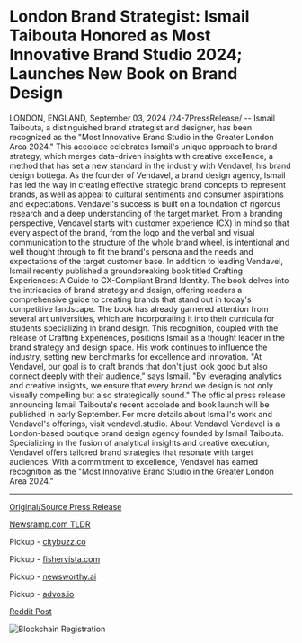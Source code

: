 # London Brand Strategist: Ismail Taibouta Honored as Most Innovative Brand Studio 2024; Launches New Book on Brand Design

LONDON, ENGLAND, September 03, 2024 /24-7PressRelease/ -- Ismail Taibouta, a distinguished brand strategist and designer, has been recognized as the "Most Innovative Brand Studio in the Greater London Area 2024." This accolade celebrates Ismail's unique approach to brand strategy, which merges data-driven insights with creative excellence, a method that has set a new standard in the industry with Vendavel, his brand design bottega.  As the founder of Vendavel, a brand design agency, Ismail has led the way in creating effective strategic brand concepts to represent brands, as well as appeal to cultural sentiments and consumer aspirations and expectations. Vendavel's success is built on a foundation of rigorous research and a deep understanding of the target market. From a branding perspective, Vendavel starts with customer experience (CX) in mind so that every aspect of the brand, from the logo and the verbal and visual communication to the structure of the whole brand wheel, is intentional and well thought through to fit the brand's persona and the needs and expectations of the target customer base.   In addition to leading Vendavel, Ismail recently published a groundbreaking book titled Crafting Experiences: A Guide to CX-Compliant Brand Identity. The book delves into the intricacies of brand strategy and design, offering readers a comprehensive guide to creating brands that stand out in today's competitive landscape. The book has already garnered attention from several art universities, which are incorporating it into their curricula for students specializing in brand design.  This recognition, coupled with the release of Crafting Experiences, positions Ismail as a thought leader in the brand strategy and design space. His work continues to influence the industry, setting new benchmarks for excellence and innovation.  "At Vendavel, our goal is to craft brands that don't just look good but also connect deeply with their audience," says Ismail. "By leveraging analytics and creative insights, we ensure that every brand we design is not only visually compelling but also strategically sound."  The official press release announcing Ismail Taibouta's recent accolade and book launch will be published in early September. For more details about Ismail's work and Vendavel's offerings, visit vendavel.studio.  About Vendavel  Vendavel is a London-based boutique brand design agency founded by Ismail Taibouta. Specializing in the fusion of analytical insights and creative execution, Vendavel offers tailored brand strategies that resonate with target audiences. With a commitment to excellence, Vendavel has earned recognition as the "Most Innovative Brand Studio in the Greater London Area 2024." 

---

[Original/Source Press Release](https://www.24-7pressrelease.com/press-release/513962/london-brand-strategist-ismail-taibouta-honored-as-most-innovative-brand-studio-2024-launches-new-book-on-brand-design)
                    

[Newsramp.com TLDR](https://newsramp.com/curated-news/ismail-taibouta-recognized-as-most-innovative-brand-studio-in-london-2024/a7777dd14f96ca4b7452b7a271822eb0) 


Pickup - [citybuzz.co](https://citybuzz.co/2024/09/03/london-brand-strategist-ismail-taibouta-named-most-innovative-releases-new-book-on-brand-design)

Pickup - [fishervista.com](https://fishervista.com/en/ismail-taibouta-named-most-innovative-brand-studio-2024-launches-new-book-on-brand-design/20246469)

Pickup - [newsworthy.ai](https://newsworthy.ai/en/london-s-ismail-taibouta-named-most-innovative-brand-strategist-releases-new-book/20246469)

Pickup - [advos.io](https://advos.io/en/ismail-taibouta-named-most-innovative-brand-studio-2024-releases-new-book-on-brand-design/20246469)
 



[Reddit Post](https://www.reddit.com/r/AwardsAndRecognition/comments/1f7upmb/ismail_taibouta_recognized_as_most_innovative/) 



![Blockchain Registration](https://cdn.newsramp.app/24-7PressRelease/qrcode/249/3/kisse4ON.webp)